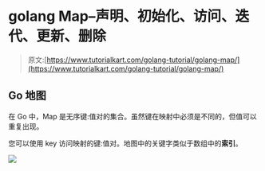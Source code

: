 # golang Map–声明、初始化、访问、迭代、更新、删除

> 原文:[https://www.tutorialkart.com/golang-tutorial/golang-map/](https://www.tutorialkart.com/golang-tutorial/golang-map/)

## Go 地图

在 Go 中，Map 是无序键:值对的集合。虽然键在映射中必须是不同的，但值可以重复出现。

您可以使用 key 访问映射的键:值对。地图中的关键字类似于数组中的**索引**。

[![](../Images/925da31b32d6bc3827932f6c8afb11bb.png)](https://www.tutorialkart.com/)